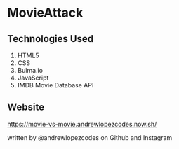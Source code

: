 # MovieAttack

## Technologies Used
1. HTML5
2. CSS
3. Bulma.io
4. JavaScript
5. IMDB Movie Database API

## Website
https://movie-vs-movie.andrewlopezcodes.now.sh/

written by @andrewlopezcodes on Github and Instagram